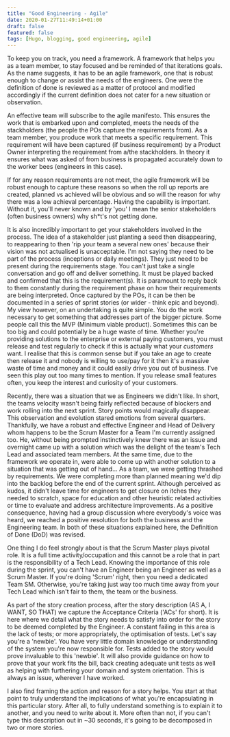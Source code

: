 ```yaml
---
title: "Good Engineering - Agile"
date: 2020-01-27T11:49:14+01:00
draft: false
featured: false
tags: [Hugo, blogging, good engineering, agile]
---
```


To keep you on track, you need a framework.  A framework that helps you as a team member, to stay focused and be reminded of that iterations goals.  As the name suggests, it has to be an agile framework, one that is robust enough to change or assist the needs of the engineers.  One were the definition of done is reviewed as a matter of protocol and modified accordingly if the current definition does not cater for a new situation or observation.

An effective team will subscribe to the agile manifesto. This ensures the work that is embarked upon and completed, meets the needs of the stackholders (the people the POs capture the requirements from).  As a team member, you produce work that meets a specific requirement.  This requirement will have been captured (if business requirement) by a Product Owner interpreting the requirement from a/the stackholders.  In theory it ensures what was asked of from business is propagated accurately down to the worker bees (engineers in this case).

If for any reason requirements are not meet, the agile framework will be robust enough to capture these reasons so when the roll up reports are created, planned vs achieved will be obvious and so will the reason for why there was a low achieval percentage.  Having the capability is important.  Without it, you'll never known and by 'you' I mean the senior stakeholders (often business owners) why sh*t's not getting done.

It is also incredibly important to get your stakeholders involved in the process.  The idea of a stakeholder just planting a seed then disappearing, to reappearing to then 'rip your team a several new ones' because their vision was not actualised is unacceptable.  I'm not saying they need to be part of the process (inceptions or daily meetings). They just need to be present during the requirements stage.  You can't just take a single conversation and go off and deliver something.  It must be played backed and confirmed that this is the requirement(s). It is paramount to reply back to them constantly during the requirement phase on how their requirements are being interpreted.  Once captured by the POs, it can be then be documented in a series of sprint stories (or wider - think epic and beyond).  My view however, on an undertaking is quite simple.  You do the work necessary to get something that addresses part of the bigger picture. Some people call this the MVP (Minimum viable product).  Sometimes this can be too big and could potentially be a huge waste of time.  Whether you're providing solutions to the enterprise or external paying customers, you must release and test regularly to check if this is actually what your _customers_ want. I realise that this is common sense but if you take an age to create then release it and nobody is willing to use/pay for it then it's a massive waste of time and money and it could easily drive you out of business.  I've seen this play out too many times to mention.  If you release small features often, you keep the interest and curiosity of your customers.

Recently, there was a situation that we as Engineers we didn't like.  In short, the teams velocity wasn't being fairly reflected because of blockers and work rolling into the next sprint.  Story points would magically disappear.  This observation and evolution stared emotions from several quarters.  Thankfully, we have a robust and effective Engineer and Head of Delivery whom happens to be the Scrum Master for a Team I'm currently assigned too.  He, without being prompted instinctively knew there was an issue and overnight came up with a solution which was the delight of the team's Tech Lead and associated team members.  At the same time, due to the framework we operate in, were able to come up with another solution to a situation that was getting out of hand... As a team, we were getting thrashed by requirements.  We were completing more than planned meaning we'd dip into the backlog before the end of the current sprint.  Although perceived as kudos, it didn't leave time for engineers to get closure on itches they needed to scratch, space for education and other heuristic related activities or time to evaluate and address architecture improvements.  As a positive consequence, having had a group discussion where everybody's voice was heard, we reached a positive resolution for both the business and the Engineering team.  In both of these situations explained here, the Definition of Done (DoD) was revised.

One thing I do feel strongly about is that the Scrum Master plays pivotal role.  It is a full time activity/occupation and this cannot be a role that in part is  the responsibility of a Tech Lead.  Knowing the importance of this role during the sprint, you can't have an Engineer being an Engineer as well as a Scrum Master.  If you're doing 'Scrum' right, then you need a dedicated Team SM. Otherwise, you're taking just way too much time away from your Tech Lead which isn't fair to them, the team or the business.

As part of the story creation process, after the story description (AS A, I WANT, SO THAT) we capture the Acceptance Criteria ('ACs' for short).  It is here where we detail what the story needs to satisfy into order for the story to be deemed completed by the Engineer.  A constant failing in this area is the lack of tests; or more appropriately, the  optimisation of tests.  Let's say you're a 'newbie'.  You have very little domain knowledge or understanding of the system you're now responsible for.  Tests added to the story would prove invaluable to this 'newbie'.  It will also provide guidance on how to prove that your work fits the bill, back creating adequate unit tests as well as helping with furthering your domain and system orientation.  This is always an issue, wherever I have worked.   

I also find framing the action and reason for a story helps. You start at that point to truly understand the implications of what you're encapsulating in this particular story. After all, to fully understand something  is to explain it to another, and you need to write about it. More often than not, if you can't type this description out in ~30 seconds, it's going to be decomposed in two or more stories.